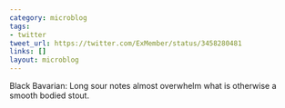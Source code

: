 ```yaml
---
category: microblog
tags:
- twitter
tweet_url: https://twitter.com/ExMember/status/3458280481
links: []
layout: microblog
---
```

Black Bavarian: Long sour notes almost overwhelm what is otherwise a smooth bodied stout.
